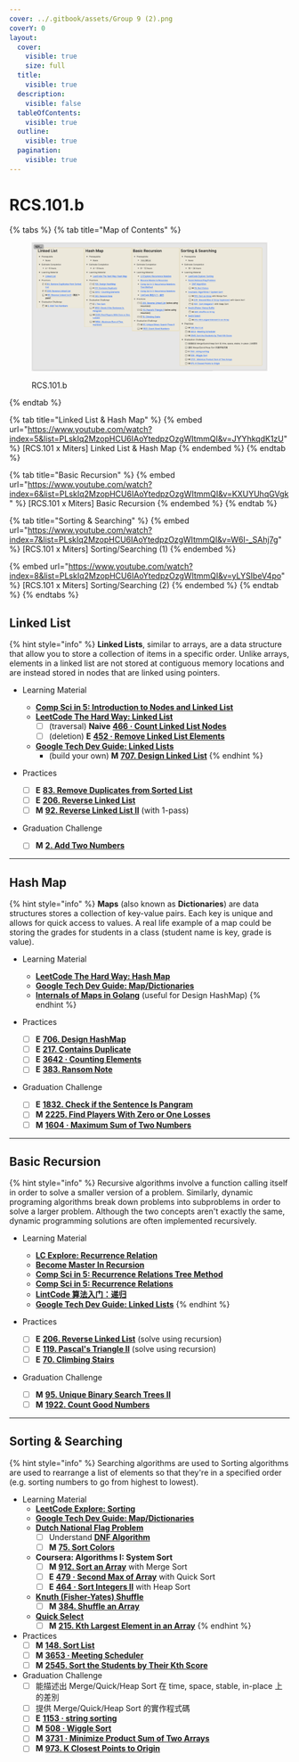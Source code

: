 ```yaml
---
cover: ../.gitbook/assets/Group 9 (2).png
coverY: 0
layout:
  cover:
    visible: true
    size: full
  title:
    visible: true
  description:
    visible: false
  tableOfContents:
    visible: true
  outline:
    visible: true
  pagination:
    visible: true
---
```


# RCS.101.b

{% tabs %}
{% tab title="Map of Contents" %}
<figure><img src="../.gitbook/assets/image (8).png" alt=""><figcaption><p>RCS.101.b</p></figcaption></figure>
{% endtab %}

{% tab title="Linked List & Hash Map" %}
{% embed url="https://www.youtube.com/watch?index=5&list=PLskIq2MzopHCU6IAoYtedpzOzgWItmmQI&v=JYYhkqdK1zU" %}
\[RCS.101 x Miters] Linked List & Hash Map
{% endembed %}
{% endtab %}

{% tab title="Basic Recursion" %}
{% embed url="https://www.youtube.com/watch?index=6&list=PLskIq2MzopHCU6IAoYtedpzOzgWItmmQI&v=KXUYUhqGVgk" %}
\[RCS.101 x Miters] Basic Recursion
{% endembed %}
{% endtab %}

{% tab title="Sorting & Searching" %}
{% embed url="https://www.youtube.com/watch?index=7&list=PLskIq2MzopHCU6IAoYtedpzOzgWItmmQI&v=W6l-_SAhj7g" %}
\[RCS.101 x Miters] Sorting/Searching (1)
{% endembed %}

{% embed url="https://www.youtube.com/watch?index=8&list=PLskIq2MzopHCU6IAoYtedpzOzgWItmmQI&v=yLYSIbeV4po" %}
\[RCS.101 x Miters] Sorting/Searching (2)
{% endembed %}
{% endtab %}
{% endtabs %}

## Linked List

{% hint style="info" %}
**Linked Lists**, similar to arrays, are a data structure that allow you to store a collection of items in a specific order. Unlike arrays, elements in a linked list are not stored at contiguous memory locations and are instead stored in nodes that are linked using pointers.

* Learning Material
  * [**Comp Sci in 5: Introduction to Nodes and Linked List**](https://www.youtube.com/watch?v=m40pUS58i7k)
  * [**LeetCode The Hard Way: Linked List**](https://leetcodethehardway.com/tutorials/basic-topics/linked-list)
    * [ ] (traversal) **Naive** [**466 · Count Linked List Nodes**](https://www.lintcode.com/problem/466/?showListFe=true\&page=1\&problemTypeId=2\&tagIds=362\&ordering=level\&pageSize=50)
    * [ ] (deletion) **E** [**452 · Remove Linked List Elements**](https://www.lintcode.com/problem/452/?showListFe=true\&page=1\&problemTypeId=2\&tagIds=362\&ordering=level\&pageSize=50)
  * [**Google Tech Dev Guide: Linked Lists**](https://techdevguide.withgoogle.com/paths/data-structures-and-algorithms/#sequence-2)
    * (build your own) **M** [**707. Design Linked List**](https://leetcode.com/problems/design-linked-list/)
{% endhint %}

* Practices
  * [ ] **E** [**83. Remove Duplicates from Sorted List**](https://leetcode.com/problems/remove-duplicates-from-sorted-list/)
  * [ ] **E** [**206. Reverse Linked List**](https://leetcode.com/problems/reverse-linked-list/)
  * [ ] **M** [**92. Reverse Linked List II**](https://leetcode.com/problems/reverse-linked-list-ii/) (with 1-pass)
* Graduation Challenge
  * [ ] **M** [**2. Add Two Numbers**](https://leetcode.com/problems/add-two-numbers/)

***

## Hash Map

{% hint style="info" %}
**Maps** (also known as **Dictionaries**) are data structures stores a collection of key-value pairs. Each key is unique and allows for quick access to values. A real life example of a map could be storing the grades for students in a class (student name is key, grade is value).

* Learning Material
  * [**LeetCode The Hard Way: Hash Map**](https://leetcodethehardway.com/tutorials/basic-topics/hash-map)
  * [**Google Tech Dev Guide: Map/Dictionaries**](https://techdevguide.withgoogle.com/paths/data-structures-and-algorithms/#linear)
  * [**Internals of Maps in Golang**](https://www.youtube.com/watch?v=ACQs6mdylxo) (useful for Design HashMap)
{% endhint %}

* Practices
  * [ ] **E** [**706. Design HashMap**](https://leetcode.com/problems/design-hashmap/)
  * [ ] **E** [**217. Contains Duplicate**](https://leetcode.com/problems/contains-duplicate/)
  * [ ] **E** [**3642 · Counting Elements**](https://www.lintcode.com/problem/3642/)
  * [ ] **E** [**383. Ransom Note**](https://leetcode.com/problems/ransom-note/)
* Graduation Challenge
  * [ ] **E** [**1832. Check if the Sentence Is Pangram**](https://leetcode.com/problems/check-if-the-sentence-is-pangram/)
  * [ ] **M** [**2225. Find Players With Zero or One Losses**](https://leetcode.com/problems/find-players-with-zero-or-one-losses/)
  * [ ] **M** [**1604 · Maximum Sum of Two Numbers**](https://www.lintcode.com/problem/1604/)

***

## Basic Recursion

{% hint style="info" %}
Recursive algorithms involve a function calling itself in order to solve a smaller version of a problem. Similarly, dynamic programing algorithms break down problems into subproblems in order to solve a larger problem. Although the two concepts aren't exactly the same, dynamic programming solutions are often implemented recursively.

* Learning Material
  * [**LC Explore: Recurrence Relation**](https://leetcode.com/explore/learn/card/recursion-i/251/scenario-i-recurrence-relation/1644/)
  * [**Become Master In Recursion**](https://leetcode.com/discuss/study-guide/1733447/become-master-in-recursion)
  * [**Comp Sci in 5: Recurrence Relations Tree Method**](https://www.youtube.com/watch?v=qZN0wgOQ3ao)
  * [**Comp Sci in 5: Recurrence Relations**](https://www.youtube.com/watch?v=kqoKNq2iEgw)
  * [**LintCode 算法入门：递归**](https://www.lintcode.com/course/43)
  * [**Google Tech Dev Guide: Linked Lists**](https://techdevguide.withgoogle.com/paths/data-structures-and-algorithms/#sequence-9)
{% endhint %}

* Practices
  * [ ] **E** [**206. Reverse Linked List**](https://leetcode.com/problems/reverse-linked-list/) (solve using recursion)
  * [ ] **E** [**119. Pascal's Triangle II**](https://leetcode.com/problems/pascals-triangle-ii/) (solve using recursion)
  * [ ] **E** [**70. Climbing Stairs**](https://leetcode.com/problems/climbing-stairs/)
* Graduation Challenge
  * [ ] **M** [**95. Unique Binary Search Trees II**](https://leetcode.com/problems/unique-binary-search-trees-ii/)
  * [ ] **M** [**1922. Count Good Numbers**](https://leetcode.com/problems/count-good-numbers/)

***

## Sorting & Searching

{% hint style="info" %}
Searching algorithms are used to Sorting algorithms are used to rearrange a list of elements so that they're in a specified order (e.g. sorting numbers to go from highest to lowest).

* Learning Material
  * [**LeetCode Explore: Sorting**](https://leetcode.com/explore/learn/card/sorting/)
  * [**Google Tech Dev Guide: Map/Dictionaries**](https://techdevguide.withgoogle.com/paths/data-structures-and-algorithms/#sequence-8)
  * [**Dutch National Flag Problem**](https://en.wikipedia.org/wiki/Dutch\_national\_flag\_problem)
    * [ ] Understand [**DNF Algorithm**](https://www.youtube.com/watch?v=9pdkbqGwUhs)
    * [ ] **M** [**75. Sort Colors**](https://leetcode.com/problems/sort-colors/)
  * **Coursera: Algorithms I: System Sort**
    * [ ] **M** [**912. Sort an Array**](https://leetcode.com/problems/sort-an-array/) with Merge Sort
    * [ ] **E** [**479 · Second Max of Array**](https://www.lintcode.com/problem/479/?\_from=problem\_tag\&fromId=383) with Quick Sort
    * [ ] **E** [**464 · Sort Integers II**](https://www.lintcode.com/problem/464/description) with Heap Sort
  * [**Knuth (Fisher-Yates) Shuffle**](https://www.youtube.com/watch?v=tLxBwSL3lPQ)
    * [ ] **M** [**384. Shuffle an Array**](https://leetcode.com/problems/shuffle-an-array/)
  * [**Quick Select**](https://www.lintcode.com/problem/3731/description)
    * [ ] **M** [**215. Kth Largest Element in an Array**](https://leetcode.com/problems/kth-largest-element-in-an-array/)
{% endhint %}

* Practices
  * [ ] **M** [**148. Sort List**](https://leetcode.com/problems/sort-list/)
  * [ ] **M** [**3653 · Meeting Scheduler**](https://www.lintcode.com/problem/3653/?\_from=problem\_tag\&fromId=383)
  * [ ] **M** [**2545. Sort the Students by Their Kth Score**](https://leetcode.com/problems/sort-the-students-by-their-kth-score/)
* Graduation Challenge
  * [ ] 能描述出 Merge/Quick/Heap Sort 在 time, space, stable, in-place 上的差別
  * [ ] 提供 Merge/Quick/Heap Sort 的實作程式碼
  * [ ] **E** [**1153 · string sorting**](https://www.lintcode.com/problem/1153/?showListFe=true\&page=1\&problemTypeId=2\&tagIds=383\&level=1\&ordering=id\&pageSize=50)
  * [ ] **M** [**508 · Wiggle Sort**](https://www.lintcode.com/problem/508/?showListFe=true\&page=1\&problemTypeId=2\&tagIds=383\&level=2\&ordering=level\&pageSize=50)
  * [ ] **M** [**3731 · Minimize Product Sum of Two Arrays**](https://www.lintcode.com/problem/3731/description)
  * [ ] **M** [**973. K Closest Points to Origin**](https://leetcode.com/problems/k-closest-points-to-origin/)
